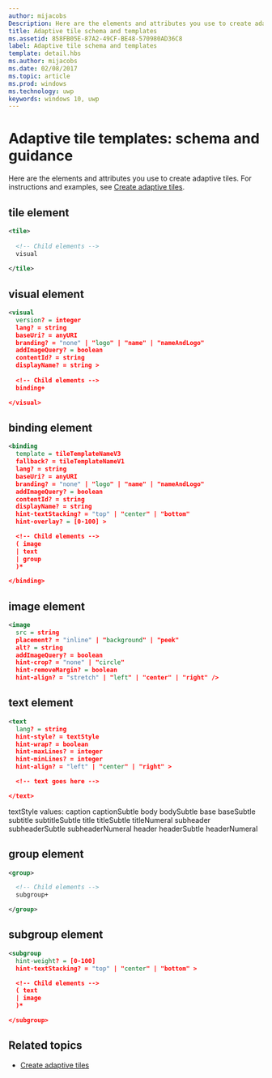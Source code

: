 ---author: mijacobsDescription: Here are the elements and attributes you use to create adaptive tiles.title: Adaptive tile schema and templatesms.assetid: 858FB05E-87A2-49CF-BE48-570980AD36C8label: Adaptive tile schema and templatestemplate: detail.hbsms.author: mijacobsms.date: 02/08/2017ms.topic: articlems.prod: windowsms.technology: uwpkeywords: windows 10, uwp---# Adaptive tile templates: schema and guidance<link rel="stylesheet" href="https://az835927.vo.msecnd.net/sites/uwp/Resources/css/custom.css"> Here are the elements and attributes you use to create adaptive tiles. For instructions and examples, see [Create adaptive tiles](tiles-and-notifications-create-adaptive-tiles.md).## tile element``` xml<tile>    <!-- Child elements -->  visual  </tile>```## visual element``` xml<visual  version? = integer  lang? = string  baseUri? = anyURI  branding? = "none" | "logo" | "name" | "nameAndLogo"  addImageQuery? = boolean  contentId? = string  displayName? = string >      <!-- Child elements -->  binding+</visual>```## binding element``` xml<binding  template = tileTemplateNameV3  fallback? = tileTemplateNameV1  lang? = string  baseUri? = anyURI  branding? = "none" | "logo" | "name" | "nameAndLogo"  addImageQuery? = boolean  contentId? = string  displayName? = string  hint-textStacking? = "top" | "center" | "bottom"  hint-overlay? = [0-100] >  <!-- Child elements -->  ( image  | text  | group  )*</binding>```## image element``` xml<image  src = string  placement? = "inline" | "background" | "peek"  alt? = string  addImageQuery? = boolean  hint-crop? = "none" | "circle"  hint-removeMargin? = boolean  hint-align? = "stretch" | "left" | "center" | "right" />```## text element``` xml<text  lang? = string  hint-style? = textStyle  hint-wrap? = boolean  hint-maxLines? = integer  hint-minLines? = integer  hint-align? = "left" | "center" | "right" >  <!-- text goes here --></text>```textStyle values: caption captionSubtle body bodySubtle base baseSubtle subtitle subtitleSubtle title titleSubtle titleNumeral subheader subheaderSubtle subheaderNumeral header headerSubtle headerNumeral## group element``` xml<group>  <!-- Child elements -->  subgroup+</group>```## subgroup element``` xml<subgroup  hint-weight? = [0-100]  hint-textStacking? = "top" | "center" | "bottom" >  <!-- Child elements -->  ( text  | image  )*</subgroup>```## Related topics* [Create adaptive tiles](tiles-and-notifications-create-adaptive-tiles.md)  